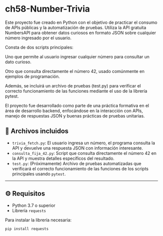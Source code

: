 # ch58-Number-Trivia
Este proyecto fue creado en Python con el objetivo de practicar el consumo de APIs públicas y la automatización de pruebas. Utiliza la API gratuita NumbersAPI para obtener datos curiosos en formato JSON sobre cualquier número ingresado por el usuario.

Consta de dos scripts principales:

Uno que permite al usuario ingresar cualquier número para consultar un dato curioso.

Otro que consulta directamente el número 42, usado comúnmente en ejemplos de programación.

Además, se incluirá un archivo de pruebas (test.py) para verificar el correcto funcionamiento de las funciones mediante el uso de la librería pytest.

El proyecto fue desarrollado como parte de una práctica formativa en el área de desarrollo backend, enfocándose en la interacción con APIs, manejo de respuestas JSON y buenas prácticas de pruebas unitarias.

## 📁 Archivos incluidos

- `trivia_fetch.py`: El usuario ingresa un número, el programa consulta la API y devuelve una respuesta JSON con información interesante.
- `consulta_fija_42.py`: Script que consulta directamente el número 42 en la API y muestra detalles específicos del resultado.
- `test.py`: (Próximamente) Archivo de pruebas automatizadas que verificará el correcto funcionamiento de las funciones de los scripts principales usando `pytest`.

---

## ⚙️ Requisitos

- Python 3.7 o superior
- Librería `requests`

Para instalar la librería necesaria:

```bash
pip install requests
